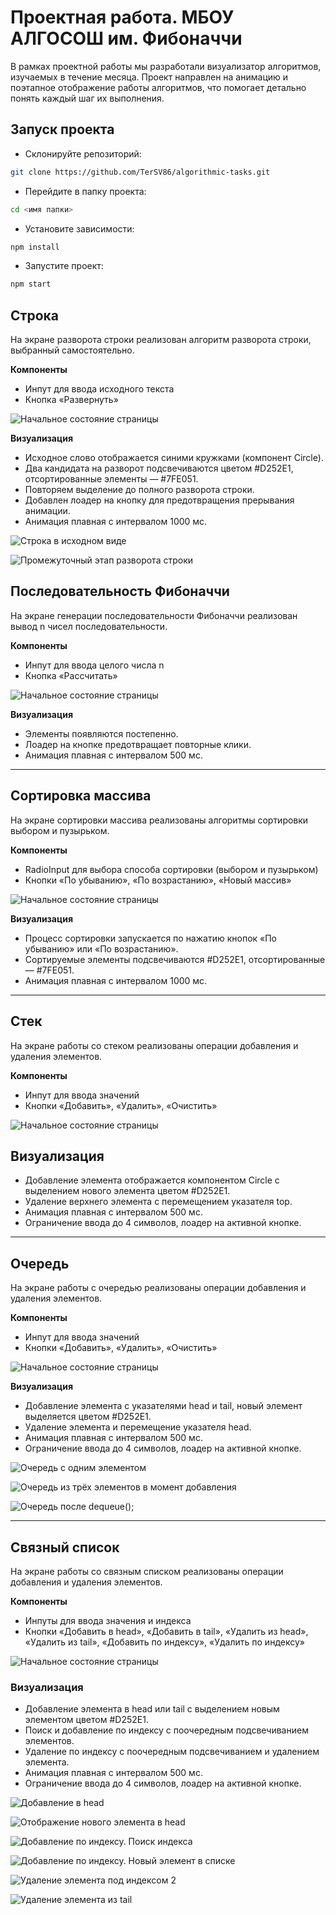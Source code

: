 # Проектная работа. МБОУ АЛГОСОШ им. Фибоначчи

В рамках проектной работы мы разработали визуализатор алгоритмов, изучаемых в течение месяца. Проект направлен на анимацию и поэтапное отображение работы алгоритмов, что помогает детально понять каждый шаг их выполнения.

## Запуск проекта

- Склонируйте репозиторий:
``` bash
git clone https://github.com/TerSV86/algorithmic-tasks.git
```
- Перейдите в папку проекта:
```bash
cd <имя папки>
```
- Установите зависимости:
``` bash
npm install
```
- Запустите проект:
``` bash
npm start
```

## Строка

На экране разворота строки реализован алгоритм разворота строки, выбранный самостоятельно.

**Компоненты**

- Инпут для ввода исходного текста
- Кнопка «Развернуть»

![Начальное состояние страницы](README_static/Untitled.png)

**Визуализация**

- Исходное слово отображается синими кружками (компонент Circle).
- Два кандидата на разворот подсвечиваются цветом #D252E1, отсортированные элементы — #7FE051.
- Повторяем выделение до полного разворота строки.
- Добавлен лоадер на кнопку для предотвращения прерывания анимации.
- Анимация плавная с интервалом 1000 мс.

![Строка в исходном виде](README_static/Untitled%201.png)

![Промежуточный этап разворота строки](README_static/Untitled%202.png)

## Последовательность Фибоначчи

На экране генерации последовательности Фибоначчи реализован вывод n чисел последовательности.

**Компоненты**

- Инпут для ввода целого числа n
- Кнопка «Рассчитать»

![Начальное состояние страницы](README_static/Untitled%203.png)

**Визуализация**

- Элементы появляются постепенно.
- Лоадер на кнопке предотвращает повторные клики.
- Анимация плавная с интервалом 500 мс.

---

## Сортировка массива

На экране сортировки массива реализованы алгоритмы сортировки выбором и пузырьком.

**Компоненты**

- RadioInput для выбора способа сортировки (выбором и пузырьком)
- Кнопки «По убыванию», «По возрастанию», «Новый массив»

![Начальное состояние страницы](README_static/Untitled%205.png)

**Визуализация**

- Процесс сортировки запускается по нажатию кнопок «По убыванию» или «По возрастанию».
- Сортируемые элементы подсвечиваются #D252E1, отсортированные — #7FE051.
- Анимация плавная с интервалом 1000 мс.

---

## Стек

На экране работы со стеком реализованы операции добавления и удаления элементов.

**Компоненты**

- Инпут для ввода значений
- Кнопки «Добавить», «Удалить», «Очистить»

![Начальное состояние страницы](README_static/Untitled%206.png)

## Визуализация
- Добавление элемента отображается компонентом Circle с выделением нового элемента цветом #D252E1.
- Удаление верхнего элемента с перемещением указателя top.
- Анимация плавная с интервалом 500 мс.
- Ограничение ввода до 4 символов, лоадер на активной кнопке.

---

## Очередь

На экране работы с очередью реализованы операции добавления и удаления элементов.

**Компоненты**

- Инпут для ввода значений
- Кнопки «Добавить», «Удалить», «Очистить»

![Начальное состояние страницы](README_static/Untitled%207.png)

**Визуализация**

- Добавление элемента с указателями head и tail, новый элемент выделяется цветом #D252E1.
- Удаление элемента и перемещение указателя head.
- Анимация плавная с интервалом 500 мс.
- Ограничение ввода до 4 символов, лоадер на активной кнопке.

![Очередь с одним элементом](README_static/Untitled%208.png)


![Очередь из трёх элементов в момент добавления](README_static/Untitled%209.png)


![Очередь после `dequeue();`](README_static/Untitled%2010.png)

---

## Связный список

На экране работы со связным списком реализованы операции добавления и удаления элементов. 

**Компоненты**

- Инпуты для ввода значения и индекса
- Кнопки «Добавить в head», «Добавить в tail», «Удалить из head», «Удалить из tail», «Добавить по индексу», «Удалить по индексу»

![Начальное состояние страницы](README_static/Untitled%2011.png)

### Визуализация

- Добавление элемента в head или tail с выделением новым элементом цветом #D252E1.
- Поиск и добавление по индексу с поочередным подсвечиванием элементов.
- Удаление по индексу с поочередным подсвечиванием и удалением элемента.
- Анимация плавная с интервалом 500 мс.
- Ограничение ввода до 4 символов, лоадер на активной кнопке.

![Добавление в head](README_static/Untitled%2012.png)

![Отображение нового элемента в head](README_static/Untitled%2013.png)

![Добавление по индексу. Поиск индекса](README_static/Untitled%2014.png)

![Добавление по индексу. Новый элемент в списке](README_static/Untitled%2015.png)

![Удаление элемента под индексом 2](README_static/Untitled%2016.png)

![Удаление элемента из tail](README_static/Untitled%2017.png)

